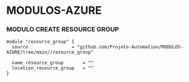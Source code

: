 # MODULOS-AZURE

### MODULO CREATE RESOURCE GROUP
```
module "resource_group" {
  source                = "github.com/Projeto-Automation/MODULOS-AZURE/tree/main//resource_group"
  
  name_resource_group       = ""
  location_resource_group   = ""
}
```
